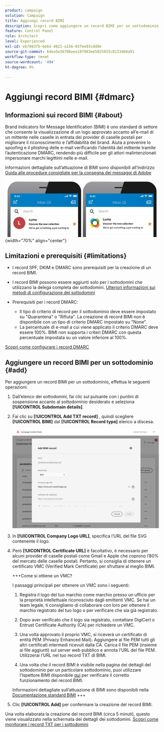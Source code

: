 ```yaml
---
product: campaign
solution: Campaign
title: Aggiungi record BIMI
description: Scopri come aggiungere un record BIMI per un sottodominio.
feature: Control Panel
role: Architect
level: Experienced
exl-id: eb7863fb-6e6d-4821-a156-03fee03cdd0e
source-git-commit: 64ea5e26786eea107983ee5025025c81334b0a91
workflow-type: tm+mt
source-wordcount: '494'
ht-degree: 0%

---
```


# Aggiungi record BIMI {#dmarc}

## Informazioni sui record BIMI {#about}

Brand Indicators for Message Identification (BIMI) è uno standard di settore che consente la visualizzazione di un logo approvato accanto all’e-mail di un mittente nelle caselle in entrata dei provider di caselle postali per migliorare il riconoscimento e l’affidabilità del brand. Aiuta a prevenire lo spoofing e il phishing delle e-mail verificando l’identità del mittente tramite l’autenticazione DMARC, rendendo più difficile per gli attori malintenzionati impersonare marchi legittimi nelle e-mail.

Informazioni dettagliate sull’attuazione di BIMI sono disponibili all’indirizzo [Guida alle procedure consigliate per la consegna dei messaggi di Adobe](https://experienceleague.adobe.com/docs/deliverability-learn/deliverability-best-practice-guide/additional-resources/technotes/implement-bimi.html)

![](assets/bimi-example.png){width="70%" align="center"}

## Limitazioni e prerequisiti {#limitations}

* I record SPF, DKIM e DMARC sono prerequisiti per la creazione di un record BIMI.
* I record BIMI possono essere aggiunti solo per i sottodomini che utilizzano la delega completa dei sottodomini. [Ulteriori informazioni sui metodi di configurazione dei sottodomini](subdomains-branding.md#subdomain-delegation-methods)
* Prerequisiti per i record DMARC:

   * Il tipo di criterio di record per il sottodominio deve essere impostato su &quot;Quarantena&quot; o &quot;Rifiuta&quot;. La creazione di record BIMI non è disponibile con un tipo di criterio DMARC impostato su &quot;None&quot;.
   * La percentuale di e-mail a cui viene applicato il criterio DMARC deve essere 100%. BIMI non supporta i criteri DMARC con questa percentuale impostata su un valore inferiore al 100%.

[Scopri come configurare i record DMARC](dmarc.md)

## Aggiungere un record BIMI per un sottodominio {#add}

Per aggiungere un record BIMI per un sottodominio, effettua le seguenti operazioni:

1. Dall’elenco dei sottodomini, fai clic sul pulsante con i puntini di sospensione accanto al sottodominio desiderato e seleziona **[!UICONTROL Subdomain details]**.

1. Fai clic su **[!UICONTROL Add TXT record]** , quindi scegliere **[!UICONTROL BIMI]** dal **[!UICONTROL Record type]** elenco a discesa.

   ![](assets/bimi-add.png)

1. In **[!UICONTROL Company Logo URL]**, specifica l’URL del file SVG contenente il logo.

1. Però **[!UICONTROL Certificate URL]** è facoltativo, è necessario per alcuni provider di caselle postali come Gmail e Apple che coprono l’80% del mercato delle caselle postali. Pertanto, si consiglia di ottenere un certificato VMC (Verified Mark Certificate) per sfruttare al meglio BIMI.

   +++Come si ottiene un VMC?

   I passaggi principali per ottenere un VMC sono i seguenti:

   1. Registra il logo del tuo marchio come marchio presso un ufficio per la proprietà intellettuale riconosciuto dagli emittenti VMC. Se hai un team legale, ti consigliamo di collaborare con loro per ottenere il marchio registrato del tuo logo o per verificare che sia già registrato.

   1. Dopo aver verificato che il logo sia registrato, contattare DigiCert o Entrust Certificate Authority (CA) per richiedere un VMC.

   1. Una volta approvato il proprio VMC, si riceverà un certificato di entità PEM (Privacy Enhanced Mail). Aggiungere al file PEM tutti gli altri certificati intermedi ricevuti dalla CA. Carica il file PEM (insieme ai file aggiunti) sul server web pubblico e annota l’URL del file PEM. Utilizzerai l’URL nel tuo record TXT di BIMI.

   1. Una volta che il record BIMI è visibile nella pagina dei dettagli del sottodominio per un particolare sottodominio, puoi utilizzare l’Ispettore BIMI disponibile [qui](https://bimigroup.org/bimi-generator/) per verificare il corretto funzionamento del record BIMI.

   Informazioni dettagliate sull’attuazione di BIMI sono disponibili nella [Documentazione standard BIMI](https://bimigroup.org/implementation-guide/)
+++

1. Clic **[!UICONTROL Add]** per confermare la creazione del record BIMI.

Una volta elaborata la creazione del record BIMI (circa 5 minuti), questo viene visualizzato nella schermata dei dettagli dei sottodomini. [Scopri come monitorare i record TXT per i sottodomini](gs-txt-records.md#monitor)
